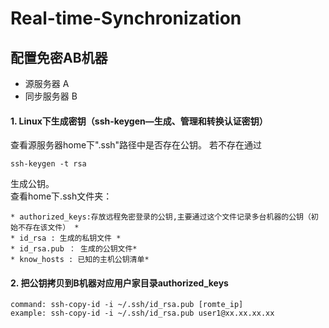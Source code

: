 # Real-time-Synchronization

## 配置免密AB机器
- 源服务器 A 
- 同步服务器 B
#### 1. Linux下生成密钥（ssh-keygen—生成、管理和转换认证密钥）

查看源服务器home下".ssh"路径中是否存在公钥。
若不存在通过
```shell 
ssh-keygen -t rsa
```
生成公钥。\
查看home下.ssh文件夹：
```
* authorized_keys:存放远程免密登录的公钥,主要通过这个文件记录多台机器的公钥（初始不存在该文件） *
* id_rsa : 生成的私钥文件 *
* id_rsa.pub ： 生成的公钥文件*
* know_hosts : 已知的主机公钥清单*
```

#### 2. 把公钥拷贝到B机器对应用户家目录authorized_keys
```shell
command: ssh-copy-id -i ~/.ssh/id_rsa.pub [romte_ip]
example: ssh-copy-id -i ~/.ssh/id_rsa.pub user1@xx.xx.xx.xx
```

